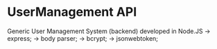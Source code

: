 # UserManagement API
Generic User Management System (backend) developed in Node.JS
-> express;
-> body parser;
-> bcrypt;
-> jsonwebtoken;
